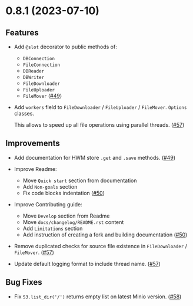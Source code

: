 # 0.8.1 (2023-07-10)

## Features

- Add `@slot` decorator to public methods of:

  - `DBConnection`
  - `FileConnection`
  - `DBReader`
  - `DBWriter`
  - `FileDownloader`
  - `FileUploader`
  - `FileMover` ([#49](https://github.com/MobileTeleSystems/onetl/pull/49))

- Add `workers` field to `FileDownloader` / `FileUploader` / `FileMover`. `Options` classes.

  This allows to speed up all file operations using parallel threads. ([#57](https://github.com/MobileTeleSystems/onetl/pull/57))

## Improvements

- Add documentation for HWM store `.get` and `.save` methods. ([#49](https://github.com/MobileTeleSystems/onetl/pull/49))

- Improve Readme:

  - Move `Quick start` section from documentation
  - Add `Non-goals` section
  - Fix code blocks indentation ([#50](https://github.com/MobileTeleSystems/onetl/pull/50))

- Improve Contributing guide:

  - Move `Develop` section from Readme
  - Move `docs/changelog/README.rst` content
  - Add `Limitations` section
  - Add instruction of creating a fork and building documentation ([#50](https://github.com/MobileTeleSystems/onetl/pull/50))

- Remove duplicated checks for source file existence in `FileDownloader` / `FileMover`. ([#57](https://github.com/MobileTeleSystems/onetl/pull/57))

- Update default logging format to include thread name. ([#57](https://github.com/MobileTeleSystems/onetl/pull/57))

## Bug Fixes

- Fix `S3.list_dir('/')` returns empty list on latest Minio version. ([#58](https://github.com/MobileTeleSystems/onetl/pull/58))
